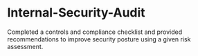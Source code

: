 # Internal-Security-Audit
Completed a controls and compliance checklist and provided recommendations to improve security posture using a given risk assessment.
